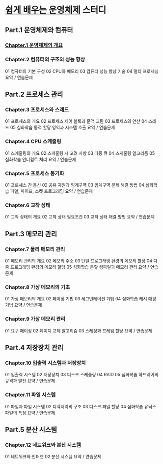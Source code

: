 # [쉽게 배우는 운영체제](https://www.yes24.com/Product/Goods/116977423) 스터디

## Part.1 운영체제와 컴퓨터

### [Chapter.1 운영체제의 개요](./chap.1.md)

### Chapter.2 컴퓨터의 구조와 성능 향상

01 컴퓨터의 기본 구성
02 CPU와 메모리
03 컴퓨터 성능 향상 기술
04 멀티 프로세싱
요약 / 연습문제

## Part.2 프로세스 관리

### Chapter.3 프로세스와 스레드

01 프로세스의 개요
02 프로세스 제어 블록과 문맥 교환
03 프로세스의 연산
04 스레드
05 심화학습 동적 할당 영역과 시스템 호출
요약 / 연습문제

### Chapter.4 CPU 스케줄링

01 스케줄링의 개요
02 스케줄링 시 고려 사항
03 다중 큐
04 스케줄링 알고리즘
05 심화학습 인터럽트 처리
요약 / 연습문제

### Chapter.5 프로세스 동기화

01 프로세스 간 통신
02 공유 자원과 임계구역
03 임계구역 문제 해결 방법
04 심화학습 파일, 파이프, 소켓 프로그래밍
요약 / 연습문제

### Chapter.6 교착 상태

01 교착 상태의 개요
02 교착 상태 필요조건
03 교착 상태 해결 방법
요약 / 연습문제

## Part.3 메모리 관리

### Chapter.7 물리 메모리 관리

01 메모리 관리의 개요
02 메모리 주소
03 단일 프로그래밍 환경의 메모리 할당
04 다중 프로그래밍 환경의 메모리 할당
05 심화학습 분할 컴파일과 메모리 관리
요약 / 연습문제

### Chapter.8 가상 메모리의 기초

01 가상 메모리의 개요
02 페이징 기법
03 세그먼테이션 기법
04 심화학습 캐시 매핑 기법
요약 / 연습문제

### Chapter.9 가상 메모리 관리

01 요구 페이징
02 페이지 교체 알고리즘
03 스레싱과 프레임 할당
요약 / 연습문제

## Part.4 저장장치 관리

### Chapter.10 입출력 시스템과 저장장치

01 입출력 시스템
02 저장장치
03 디스크 스케줄링
04 RAID
05 심화학습 하드웨어의 규격과 발전
요약 / 연습문제

### Chapter.11 파일 시스템

01 파일과 파일 시스템
02 디렉터리의 구조
03 디스크 파일 할당
04 심화학습 유닉스 파일의 특징
요약 / 연습문제

## Part.5 분산 시스템

### Chapter.12 네트워크와 분산 시스템

01 네트워크와 인터넷
02 분산 시스템
요약 / 연습문제
